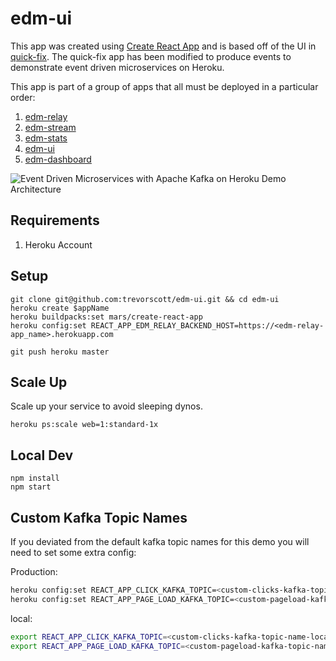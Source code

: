 # edm-ui
This app was created using [Create React App](https://github.com/facebookincubator/create-react-app) and is based off of the UI in [quick-fix](https://github.com/heroku/quick-fix). The quick-fix app has been modified to produce events to demonstrate event driven microservices on Heroku.

This app is part of a group of apps that all must be deployed in a particular order:
1. [edm-relay](https://github.com/trevorscott/edm-relay)
1. [edm-stream](https://github.com/trevorscott/edm-stream)
1. [edm-stats](https://github.com/trevorscott/edm-stats)
1. [edm-ui](https://github.com/trevorscott/edm-ui)
1. [edm-dashboard](https://github.com/trevorscott/edm-dashboard)

![Event Driven Microservices with Apache Kafka on Heroku Demo Architecture](https://s3.amazonaws.com/octo-public/kafka-microservices.png "EDM")

## Requirements
1. Heroku Account

## Setup
```
git clone git@github.com:trevorscott/edm-ui.git && cd edm-ui
heroku create $appName
heroku buildpacks:set mars/create-react-app
heroku config:set REACT_APP_EDM_RELAY_BACKEND_HOST=https://<edm-relay-app_name>.herokuapp.com
```

```
git push heroku master
```

## Scale Up

Scale up your service to avoid sleeping dynos.

```
heroku ps:scale web=1:standard-1x
```

## Local Dev

```
npm install
npm start
```

## Custom Kafka Topic Names

If you deviated from the default kafka topic names for this demo you will need to set some extra config:

Production:

```bash
heroku config:set REACT_APP_CLICK_KAFKA_TOPIC=<custom-clicks-kafka-topic-name>
heroku config:set REACT_APP_PAGE_LOAD_KAFKA_TOPIC=<custom-pageload-kafka-topic-name>
```

local:

```bash
export REACT_APP_CLICK_KAFKA_TOPIC=<custom-clicks-kafka-topic-name-local>
export REACT_APP_PAGE_LOAD_KAFKA_TOPIC=<custom-pageload-kafka-topic-name-local>
```
